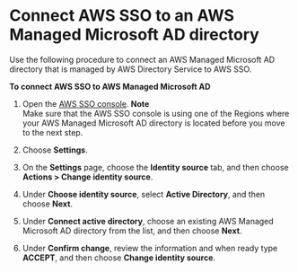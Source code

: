 # Connect AWS SSO to an AWS Managed Microsoft AD directory<a name="connectawsad"></a>

Use the following procedure to connect an AWS Managed Microsoft AD directory that is managed by AWS Directory Service to AWS SSO\. 

**To connect AWS SSO to AWS Managed Microsoft AD**

1. Open the [AWS SSO console](https://console.aws.amazon.com/singlesignon)\.
**Note**  
Make sure that the AWS SSO console is using one of the Regions where your AWS Managed Microsoft AD directory is located before you move to the next step\.

1. Choose **Settings**\.

1. On the **Settings** page, choose the **Identity source** tab, and then choose **Actions > Change identity source**\.

1. Under **Choose identity source**, select **Active Directory**, and then choose **Next**\.

1. Under **Connect active directory**, choose an existing AWS Managed Microsoft AD directory from the list, and then choose **Next**\.

1. Under **Confirm change**, review the information and when ready type **ACCEPT**, and then choose **Change identity source**\.